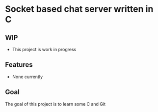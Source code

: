 # Socket based chat server written in C

## WIP

- This project is work in progress

## Features

- None currently

## Goal

The goal of this project is to learn some C and Git

